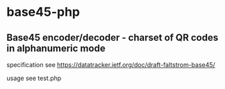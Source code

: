 # base45-php

## Base45 encoder/decoder - charset of QR codes in alphanumeric mode

specification see https://datatracker.ietf.org/doc/draft-faltstrom-base45/

usage see test.php